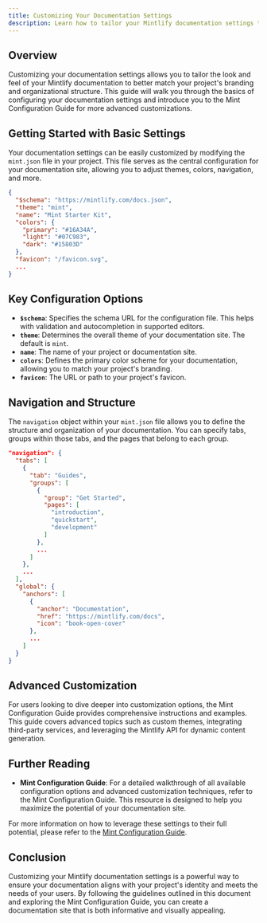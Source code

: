 ```yaml
---
title: Customizing Your Documentation Settings
description: Learn how to tailor your Mintlify documentation settings to fit your project's needs.
---
```


## Overview

Customizing your documentation settings allows you to tailor the look and feel of your Mintlify documentation to better match your project's branding and organizational structure. This guide will walk you through the basics of configuring your documentation settings and introduce you to the Mint Configuration Guide for more advanced customizations.

## Getting Started with Basic Settings

Your documentation settings can be easily customized by modifying the `mint.json` file in your project. This file serves as the central configuration for your documentation site, allowing you to adjust themes, colors, navigation, and more.

```json
{
  "$schema": "https://mintlify.com/docs.json",
  "theme": "mint",
  "name": "Mint Starter Kit",
  "colors": {
    "primary": "#16A34A",
    "light": "#07C983",
    "dark": "#15803D"
  },
  "favicon": "/favicon.svg",
  ...
}
```

## Key Configuration Options

- **`$schema`**: Specifies the schema URL for the configuration file. This helps with validation and autocompletion in supported editors.
- **`theme`**: Determines the overall theme of your documentation site. The default is `mint`.
- **`name`**: The name of your project or documentation site.
- **`colors`**: Defines the primary color scheme for your documentation, allowing you to match your project's branding.
- **`favicon`**: The URL or path to your project's favicon.

## Navigation and Structure

The `navigation` object within your `mint.json` file allows you to define the structure and organization of your documentation. You can specify tabs, groups within those tabs, and the pages that belong to each group.

```json
"navigation": {
  "tabs": [
    {
      "tab": "Guides",
      "groups": [
        {
          "group": "Get Started",
          "pages": [
            "introduction",
            "quickstart",
            "development"
          ]
        },
        ...
      ]
    },
    ...
  ],
  "global": {
    "anchors": [
      {
        "anchor": "Documentation",
        "href": "https://mintlify.com/docs",
        "icon": "book-open-cover"
      },
      ...
    ]
  }
}
```

## Advanced Customization

For users looking to dive deeper into customization options, the Mint Configuration Guide provides comprehensive instructions and examples. This guide covers advanced topics such as custom themes, integrating third-party services, and leveraging the Mintlify API for dynamic content generation.

## Further Reading

- **Mint Configuration Guide**: For a detailed walkthrough of all available configuration options and advanced customization techniques, refer to the Mint Configuration Guide. This resource is designed to help you maximize the potential of your documentation site.

For more information on how to leverage these settings to their full potential, please refer to the [Mint Configuration Guide](/docs/essentials/mint-configuration-guide).

## Conclusion

Customizing your Mintlify documentation settings is a powerful way to ensure your documentation aligns with your project's identity and meets the needs of your users. By following the guidelines outlined in this document and exploring the Mint Configuration Guide, you can create a documentation site that is both informative and visually appealing.